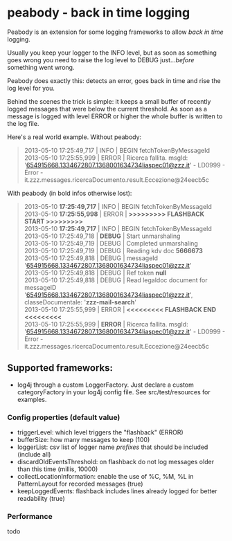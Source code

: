 peabody - back in time logging
=======

Peabody is an extension for some logging frameworks to allow *back in time* logging.

Usually you keep your logger to the INFO level, but as soon as something goes wrong 
you need to raise the log level to DEBUG just...*before* something went wrong.

Peabody does exactly this: detects an error, goes back in time and rise the log 
level for you.

Behind the scenes the trick is simple: it keeps a small buffer of recently logged messages
that were below the current threshold. As soon as a message is logged with level ERROR
or higher the whole buffer is written to the log file.

Here's a real world example. Without peabody:

> 2013-05-10 17:25:49,717 | INFO  |  BEGIN fetchTokenByMessageId  
2013-05-10 17:25:55,999 | ERROR |  Ricerca fallita. msgId: '<654915668.1334672807.1368001634734liaspec01@zzz.it>' - LD0999 - Error - it.zzz.messages.ricercaDocumento.result.Eccezione@24eecb5c  

With peabody (in bold infos otherwise lost):

> 2013-05-10 **17:25:49,717** | INFO  |  BEGIN fetchTokenByMessageId  
2013-05-10 **17:25:55,998** | ERROR |  **>>>>>>>>> FLASHBACK START >>>>>>>>>**  
2013-05-10 **17:25:49,717** | INFO  |  BEGIN fetchTokenByMessageId  
2013-05-10 17:25:49,718 | **DEBUG** |  Start unmarshaling  
2013-05-10 17:25:49,719 | DEBUG |  Completed unmarshaling  
2013-05-10 17:25:49,719 | DEBUG |  Reading kdv doc **5666673**  
2013-05-10 17:25:49,818 | DEBUG |  messageId '<654915668.1334672807.1368001634734liaspec01@zzz.it>'  
2013-05-10 17:25:49,818 | DEBUG |  Ref token **null**  
2013-05-10 17:25:49,818 | DEBUG |  Read legaldoc document for messageID  '<654915668.1334672807.1368001634734liaspec01@zzz.it>', classeDocumentale: '**zzz-mail-search**'  
2013-05-10 17:25:55,999 | ERROR |  **<<<<<<<<<  FLASHBACK END  <<<<<<<<<**  
2013-05-10 17:25:55,999 | **ERROR** |  Ricerca fallita. msgId:  '<654915668.1334672807.1368001634734liaspec01@zzz.it>' - LD0999 - Error - it.zzz.messages.ricercaDocumento.result.Eccezione@24eecb5c  

## Supported frameworks:

- log4j through a custom LoggerFactory. Just declare a custom categoryFactory in your log4j config file. See src/test/resources for examples.

### Config properties (default value)

* triggerLevel: which level triggers the "flashback" (ERROR)
* bufferSize: how many messages to keep (100)
* loggerList: csv list of logger name *prefixes* that should be included (include all)
* discardOldEventsThreshold: on flashback do not log messages older than this time (millis, 10000)
* collectLocationInformation: enable the use of %C, %M, %L in PatternLayout for recorded messages (true)
* keepLoggedEvents: flashback includes lines already logged for better readability (true)

### Performance

todo

